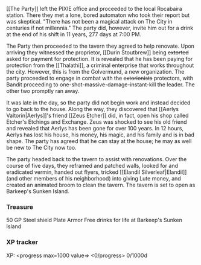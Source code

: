[[The Party]] left the PIXIE office and proceeded to the local Rocabaira station.  There they met a lone, bored automaton who took their report but was skeptical.  "There has not been a magical attack on The City in centuries if not millennia."  The party did, however, invite him out for a drink at the end of his shift in 11 years, 277 days at 7:00 PM.

The Party then proceeded to the tavern they agreed to help renovate.  Upon arriving they witnessed the proprietor, [[Durin Stoutbrew]] being ~~extorted~~ asked for payment for protection.  It is revealed that he has been paying for protection from the [[Thalathi]], a criminal enterprise that works throughout the city.  However, this is from the Golvermund, a new organization.  The party proceeded to engage in combat with the ~~extorionists~~ protectors, with Bandit proceeding to one-shot-massive-damage-instant-kill the leader.  The other two promptly ran away.

It was late in the day, so the party did not begin work and instead decided to go back to the house.  Along the way, they discovered that [[Aerlys Valtorin|Aerlys]]'s friend [[Zeus Etcher]] did, in fact, open his shop called Etcher's Etchings and Exchange.  Zeus was shocked to see his old friend and revealed that Aerlys has been gone for over 100 years.  In 12 hours, Aerlys has lost his house, his money, his magic, and his family and is in bad shape. The party has agreed that he can stay at the house; he may as well be new to The City now too.

The party headed back to the tavern to assist with renovations.  Over the course of five days, they reframed and patched walls, looked for and eradicated vermin, handed out flyers, tricked [[Elandil Silverleaf|Elandil]] (and other members of his neighborhood) into giving Lute money, and created an animated broom to clean the tavern.  The tavern is set to open as Barkeep's Sunken Island.

### Treasure
50 GP
Steel shield
Plate Armor
Free drinks for life at Barkeep's Sunken Island

### XP tracker

XP: <progress max=1000 value=> <0/progress> 0/1000d

